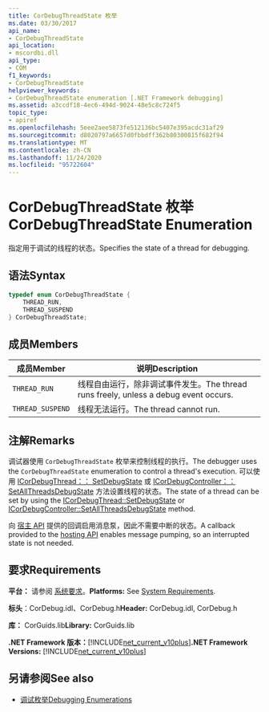 ```yaml
---
title: CorDebugThreadState 枚举
ms.date: 03/30/2017
api_name:
- CorDebugThreadState
api_location:
- mscordbi.dll
api_type:
- COM
f1_keywords:
- CorDebugThreadState
helpviewer_keywords:
- CorDebugThreadState enumeration [.NET Framework debugging]
ms.assetid: a3ccdf18-4ec6-494d-9024-48e5c8c724f5
topic_type:
- apiref
ms.openlocfilehash: 5eee2aee5873fe512136bc5407e395acdc31af29
ms.sourcegitcommit: d8020797a6657d0fbbdff362b80300815f682f94
ms.translationtype: MT
ms.contentlocale: zh-CN
ms.lasthandoff: 11/24/2020
ms.locfileid: "95722604"
---
```

# <a name="cordebugthreadstate-enumeration"></a><span data-ttu-id="3dc90-102">CorDebugThreadState 枚举</span><span class="sxs-lookup"><span data-stu-id="3dc90-102">CorDebugThreadState Enumeration</span></span>

<span data-ttu-id="3dc90-103">指定用于调试的线程的状态。</span><span class="sxs-lookup"><span data-stu-id="3dc90-103">Specifies the state of a thread for debugging.</span></span>  
  
## <a name="syntax"></a><span data-ttu-id="3dc90-104">语法</span><span class="sxs-lookup"><span data-stu-id="3dc90-104">Syntax</span></span>  
  
```cpp  
typedef enum CorDebugThreadState {  
    THREAD_RUN,  
    THREAD_SUSPEND  
} CorDebugThreadState;  
```  
  
## <a name="members"></a><span data-ttu-id="3dc90-105">成员</span><span class="sxs-lookup"><span data-stu-id="3dc90-105">Members</span></span>  
  
|<span data-ttu-id="3dc90-106">成员</span><span class="sxs-lookup"><span data-stu-id="3dc90-106">Member</span></span>|<span data-ttu-id="3dc90-107">说明</span><span class="sxs-lookup"><span data-stu-id="3dc90-107">Description</span></span>|  
|------------|-----------------|  
|`THREAD_RUN`|<span data-ttu-id="3dc90-108">线程自由运行，除非调试事件发生。</span><span class="sxs-lookup"><span data-stu-id="3dc90-108">The thread runs freely, unless a debug event occurs.</span></span>|  
|`THREAD_SUSPEND`|<span data-ttu-id="3dc90-109">线程无法运行。</span><span class="sxs-lookup"><span data-stu-id="3dc90-109">The thread cannot run.</span></span>|  
  
## <a name="remarks"></a><span data-ttu-id="3dc90-110">注解</span><span class="sxs-lookup"><span data-stu-id="3dc90-110">Remarks</span></span>  

 <span data-ttu-id="3dc90-111">调试器使用 `CorDebugThreadState` 枚举来控制线程的执行。</span><span class="sxs-lookup"><span data-stu-id="3dc90-111">The debugger uses the `CorDebugThreadState` enumeration to control a thread's execution.</span></span> <span data-ttu-id="3dc90-112">可以使用 [ICorDebugThread：： SetDebugState](icordebugthread-setdebugstate-method.md) 或 [ICorDebugController：： SetAllThreadsDebugState](icordebugcontroller-setallthreadsdebugstate-method.md) 方法设置线程的状态。</span><span class="sxs-lookup"><span data-stu-id="3dc90-112">The state of a thread can be set by using the [ICorDebugThread::SetDebugState](icordebugthread-setdebugstate-method.md) or [ICorDebugController::SetAllThreadsDebugState](icordebugcontroller-setallthreadsdebugstate-method.md) method.</span></span>  
  
 <span data-ttu-id="3dc90-113">向 [宿主 API](../hosting/index.md) 提供的回调启用消息泵，因此不需要中断的状态。</span><span class="sxs-lookup"><span data-stu-id="3dc90-113">A callback provided to the [hosting API](../hosting/index.md) enables message pumping, so an interrupted state is not needed.</span></span>  
  
## <a name="requirements"></a><span data-ttu-id="3dc90-114">要求</span><span class="sxs-lookup"><span data-stu-id="3dc90-114">Requirements</span></span>  

 <span data-ttu-id="3dc90-115">**平台：** 请参阅 [系统要求](../../get-started/system-requirements.md)。</span><span class="sxs-lookup"><span data-stu-id="3dc90-115">**Platforms:** See [System Requirements](../../get-started/system-requirements.md).</span></span>  
  
 <span data-ttu-id="3dc90-116">**标头**：CorDebug.idl、CorDebug.h</span><span class="sxs-lookup"><span data-stu-id="3dc90-116">**Header:** CorDebug.idl, CorDebug.h</span></span>  
  
 <span data-ttu-id="3dc90-117">**库：** CorGuids.lib</span><span class="sxs-lookup"><span data-stu-id="3dc90-117">**Library:** CorGuids.lib</span></span>  
  
 <span data-ttu-id="3dc90-118">**.NET Framework 版本：**[!INCLUDE[net_current_v10plus](../../../../includes/net-current-v10plus-md.md)]</span><span class="sxs-lookup"><span data-stu-id="3dc90-118">**.NET Framework Versions:** [!INCLUDE[net_current_v10plus](../../../../includes/net-current-v10plus-md.md)]</span></span>  
  
## <a name="see-also"></a><span data-ttu-id="3dc90-119">另请参阅</span><span class="sxs-lookup"><span data-stu-id="3dc90-119">See also</span></span>

- [<span data-ttu-id="3dc90-120">调试枚举</span><span class="sxs-lookup"><span data-stu-id="3dc90-120">Debugging Enumerations</span></span>](debugging-enumerations.md)
